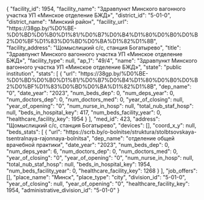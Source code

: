 {
    "facility_id": 1954,
    "facility_name": "Здравпункт Минского вагонного участка УП «Минское отделение БЖД»",
    "district_id": "5-01-0",
    "district_name": "Минский район",
    "facility_url": "https:\/\/38gp.by\/%D0%BE-%D0%BD%D0%B0%D1%81\/%D0%B7%D0%B4%D1%80%D0%B0%D0%B2%D0%BF%D1%83%D0%BD%D0%BA%D1%82%D1%8B",
    "facility_address": "Щомыслицкий с\/с, станция Богатырево",
    "title": "Здравпункт Минского вагонного участка УП «Минское отделение БЖД»",
    "facility_type": null,
    "ap_1": "49\/4",
    "name": "Здравпункт Минского вагонного участка УП «Минское отделение БЖД»",
    "state": "public institution",
    "stats": [
        {
            "url": "https:\/\/38gp.by\/%D0%BE-%D0%BD%D0%B0%D1%81\/%D0%B7%D0%B4%D1%80%D0%B0%D0%B2%D0%BF%D1%83%D0%BD%D0%BA%D1%82%D1%8B",
            "dep_name": "0",
            "date_year": "2023",
            "num_beds_dep": 0,
            "num_deps_year": 0,
            "num_doctors_dep": 0,
            "num_doctors_med": 0,
            "year_of_closing": null,
            "year_of_opening": "0",
            "num_nurse_in_hosp": null,
            "total_nub_staf_hosp": null,
            "beds_in_hospital_key": 417,
            "num_beds_facility_year": 0,
            "healthcare_facility_key": 1954
        }
    ],
    "med_id": 423,
    "address": "Щомыслицкий с\/с, станция Богатырево",
    "devices": [],
    "coord_x_y": null,
    "beds_stats": [
        {
            "url": "https:\/\/scrb.by\/o-bolnitse\/struktura\/stolbtsovskaya-tsentralnaya-rajonnaya-bolnitsa",
            "dep_name": "отделение общей врачебной практики",
            "date_year": "2023",
            "num_beds_dep": 0,
            "num_deps_year": 6,
            "num_doctors_dep": 0,
            "num_doctors_med": 0,
            "year_of_closing": "0",
            "year_of_opening": "0",
            "num_nurse_in_hosp": null,
            "total_nub_staf_hosp": null,
            "beds_in_hospital_key": 1954,
            "num_beds_facility_year": 0,
            "healthcare_facility_key": 1268
        }
    ],
    "job_offers": [],
    "place_name": "Минск",
    "place_type": "city",
    "division_id": "5-01-0",
    "year_of_closing": null,
    "year_of_opening": "0",
    "healthcare_facility_key": 1954,
    "administrative_division_id": "5-01-0"
}